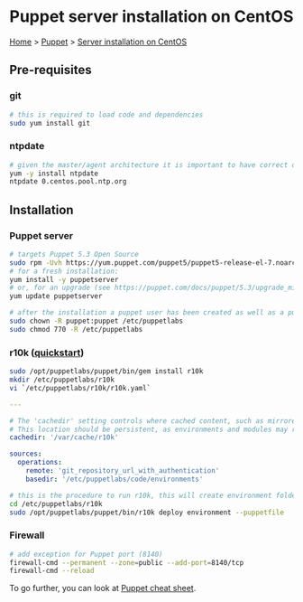 # Puppet server installation on CentOS

[Home](../readme.md) > [Puppet](./readme.md) > [Server installation on CentOS](./server_installation_centos.md)

## Pre-requisites

### git

```bash
# this is required to load code and dependencies
sudo yum install git
```

### ntpdate

```bash
# given the master/agent architecture it is important to have correct dates on the system.
yum -y install ntpdate
ntpdate 0.centos.pool.ntp.org
```

## Installation

### Puppet server

```bash
# targets Puppet 5.3 Open Source
sudo rpm -Uvh https://yum.puppet.com/puppet5/puppet5-release-el-7.noarch.rpm
# for a fresh installation:
yum install -y puppetserver
# or, for an upgrade (see https://puppet.com/docs/puppet/5.3/upgrade_minor.html):
yum update puppetserver

# after the installation a puppet user has been created as well as a puppet group, make sure files and folders permissions ownership in regard of this user/group
sudo chown -R puppet:puppet /etc/puppetlabs
sudo chmod 770 -R /etc/puppetlabs
```

### r10k ([quickstart](https://github.com/puppetlabs/r10k/blob/master/doc/dynamic-environments/quickstart.mkd))

```bash
sudo /opt/puppetlabs/puppet/bin/gem install r10k
mkdir /etc/puppetlabs/r10k
vi `/etc/puppetlabs/r10k/r10k.yaml`
```

```yaml
---

# The 'cachedir' setting controls where cached content, such as mirrored Git repositories, are stored on the local machine.
# This location should be persistent, as environments and modules may rely on these files in order to be updated.
cachedir: '/var/cache/r10k'

sources:
  operations:
    remote: 'git_repository_url_with_authentication'
    basedir: '/etc/puppetlabs/code/environments'
```

```bash
# this is the procedure to run r10k, this will create environment folders as well as loading modules
cd /etc/puppetlabs/r10k
sudo /opt/puppetlabs/puppet/bin/r10k deploy environment --puppetfile
```

### Firewall

```bash
# add exception for Puppet port (8140)
firewall-cmd --permanent --zone=public --add-port=8140/tcp
firewall-cmd --reload
```

To go further, you can look at [Puppet cheat sheet](./cheatsheet.md).
